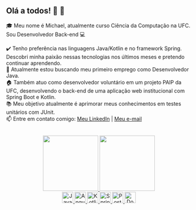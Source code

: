 ## Olá a todos! :wave: :blue_heart:

:mortar_board: Meu nome é Michael, atualmente curso Ciência da Computação na UFC. Sou Desenvolvedor Back-end :computer:

:heavy_check_mark: Tenho preferência nas linguagens Java/Kotlin e no framework Spring. Descobri minha paixão nessas tecnologias nos últimos meses e pretendo continuar aprendendo. <br>
:office: Atualmente estou buscando meu primeiro emprego como Desenvolvedor Java. <br>
:house: Também atuo como desenvolvedor voluntário em um projeto PAIP da UFC, desenvolvendo o back-end de uma aplicação web institucional com Spring Boot e Kotlin. <br>
:books: Meu objetivo atualmente é aprimorar meus conhecimentos em testes unitários com JUnit. <br>
:mailbox: Entre em contato comigo: [Meu LinkedIn](https://www.linkedin.com/in/akamiike/) | [Meu e-mail](mailto:mike.nss2809@gmail.com) <br> <br>
	
<div align="center">
	  <a href="https://github.com/akaMiike">
	  <img height="150em" src="https://github-readme-stats.vercel.app/api?username=akamiike&show_icons=true&theme=synthwave&include_all_commits=true&count_private=true"/>
	 <img height="150em" src="https://github-readme-stats.vercel.app/api/top-langs/?username=akamiike&layout=compact&langs_count=7&theme=synthwave"/>
</div>
<div align="center">
  <img height="30" alt="Java" src="https://img.shields.io/badge/Java-ED8B00?style=for-the-badge&logo=java&logoColor=white">
  <img height="30" alt="Angular" src="https://img.shields.io/badge/Angular-DD0031?style=for-the-badge&logo=angular&logoColor=white">
  <img height="30" alt="Kotlin" src="https://img.shields.io/badge/Kotlin-0095D5?&style=for-the-badge&logo=kotlin&logoColor=white">
  <img height="30" alt="Spring" src="https://img.shields.io/badge/Spring-6DB33F?style=for-the-badge&logo=spring&logoColor=white">
  <img height="30" alt="PostgreSQL" src="https://img.shields.io/badge/PostgreSQL-316192?style=for-the-badge&logo=postgresql&logoColor=white">
  <img height="30" alt="Docker" src="https://img.shields.io/badge/Docker-2496ED?style=for-the-badge&logo=docker&logoColor=white">
</div>

